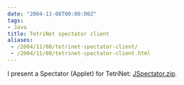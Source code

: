 ```yaml
---
date: "2004-11-08T00:00:00Z"
tags:
- Java
title: TetriNet spectator client
aliases:
 - /2004/11/08/tetrinet-spectator-client/
 - /2004/11/08/tetrinet-spectator-client.html
---
```

I present a Spectator (Applet) for TetriNet: [JSpectator.zip](http://www.timvw.be/wp-content/code/java/JSpectator.zip).
